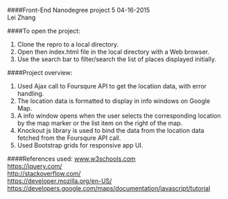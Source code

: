 ####Front-End Nanodegree project 5
04-16-2015  
Lei Zhang

####To open the project:
1. Clone the repro to a local directory.
2. Open then index.html file in the local directory with a Web browser.  
3. Use the search bar to filter/search the list of places displayed initially.

####Project overview:
1. Used Ajax call to Foursqure API to get the location data, with error handling.
2. The location data is formatted to display in info windows on Google Map.
3. A info window opens when the user selects the corresponding location by the
map marker or the list item on the right of the map.
4. Knockout js library is used to bind the data from the location data fetched
from the Foursqure API call.
5. Used Bootstrap grids for responsive app UI.

####References used:
www.w3schools.com  
https://jquery.com/  
http://stackoverflow.com/  
https://developer.mozilla.org/en-US/  
https://developers.google.com/maps/documentation/javascript/tutorial  
